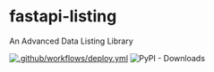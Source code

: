 # fastapi-listing

An Advanced Data Listing Library

[![.github/workflows/deploy.yml](https://github.com/danielhasan1/fastapi-listing/actions/workflows/deploy.yml/badge.svg)](https://github.com/danielhasan1/fastapi-listing/actions/workflows/deploy.yml)
![PyPI - Downloads](https://img.shields.io/pypi/dw/fastapi-listing)